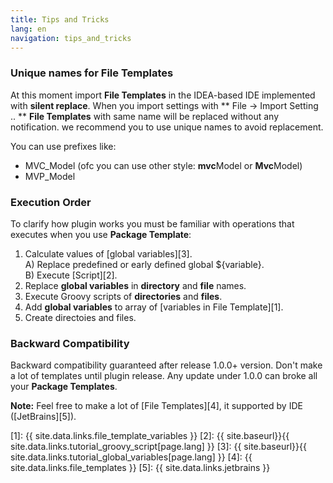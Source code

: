 ```yaml
---
title: Tips and Tricks
lang: en
navigation: tips_and_tricks
---
```


### Unique names for File Templates
At this moment import **File Templates** in the IDEA-based IDE implemented with **silent replace**. When you import settings with ** File -> Import Setting .. ** **File Templates** with same name will be replaced without any notification. we recommend you to use unique names to avoid replacement.

You can use prefixes like:

- MVC_Model (ofc you can use other style: **mvc**Model or **Mvc**Model)
- MVP_Model

### Execution Order
To clarify how plugin works you must be familiar with operations that executes when you use **Package Template**:

1. Calculate values of [global variables][3].<br>
   A) Replace predefined or early defined global <font class="variable">${variable}</font>.<br>
   B) Execute [Script][2].<br>
4. Replace **global variables** in **directory** and **file** names.
5. Execute Groovy scripts of **directories** and **files**.
6. Add **global variables** to array of [variables in File Template][1].
7. Create directoies and files.

### Backward Compatibility
Backward compatibility guaranteed after release 1.0.0+ version. Don't make a lot of templates until plugin release. Any update under 1.0.0 can broke all your **Package Templates**.

**Note:** Feel free to make a lot of [File Templates][4], it supported by IDE ([JetBrains][5]).


[1]: {{ site.data.links.file_template_variables }}
[2]: {{ site.baseurl}}{{ site.data.links.tutorial_groovy_script[page.lang] }}
[3]: {{ site.baseurl}}{{ site.data.links.tutorial_global_variables[page.lang] }}
[4]: {{ site.data.links.file_templates }}
[5]: {{ site.data.links.jetbrains }}
